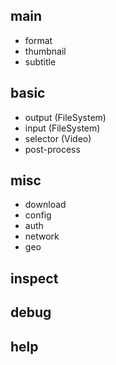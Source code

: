 ## main
- format
- thumbnail
- subtitle
## basic
- output (FileSystem)
- input (FileSystem)
- selector (Video)
- post-process
## misc
- download
- config
- auth
- network
- geo
## inspect
## debug
## help
#
##
